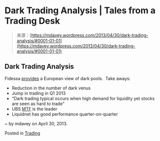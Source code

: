 <!--yml
category: 未分类
date: 2024-05-18 06:25:59
-->

# Dark Trading Analysis | Tales from a Trading Desk

> 来源：[https://mdavey.wordpress.com/2013/04/30/dark-trading-analysis/#0001-01-01](https://mdavey.wordpress.com/2013/04/30/dark-trading-analysis/#0001-01-01)

## Dark Trading Analysis

Fidessa [provides](http://fragmentation.fidessa.com/wp-content/uploads/European-Dark-Trading-Analysis-April-2013.pdf) a European view of dark pools.  Take aways:

*   Reduction in the number of dark venus
*   Jump in trading in Q1 2013
*   “Dark trading typical occurs when high demand for liquidity yet stocks are seen as hard to trade”
*   UBS [MTF](http://www.ubs.com/microsites/multilateral-trading-facility/en/home.html) is the leader
*   Liquidnet has good performance quarter-on-quarter

~ by mdavey on April 30, 2013.

Posted in [Trading](https://mdavey.wordpress.com/category/trading/)